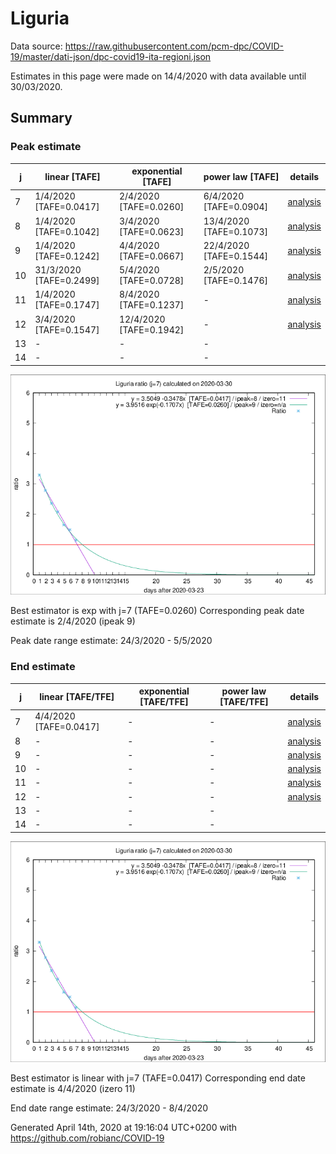 # Liguria


Data source: https://raw.githubusercontent.com/pcm-dpc/COVID-19/master/dati-json/dpc-covid19-ita-regioni.json

Estimates in this page were made on 14/4/2020 with data available until 30/03/2020.


## Summary 

### Peak estimate 
|j|linear [TAFE]|exponential [TAFE]|power law [TAFE]|details|
|---|----|-----------|---------|-------|
|7|1/4/2020 [TAFE=0.0417]|2/4/2020 [TAFE=0.0260]|6/4/2020 [TAFE=0.0904]|[analysis](COVID-19_liguria_j7_2020-03-30.md)|
|8|1/4/2020 [TAFE=0.1042]|3/4/2020 [TAFE=0.0623]|13/4/2020 [TAFE=0.1073]|[analysis](COVID-19_liguria_j8_2020-03-30.md)|
|9|1/4/2020 [TAFE=0.1242]|4/4/2020 [TAFE=0.0667]|22/4/2020 [TAFE=0.1544]|[analysis](COVID-19_liguria_j9_2020-03-30.md)|
|10|31/3/2020 [TAFE=0.2499]|5/4/2020 [TAFE=0.0728]|2/5/2020 [TAFE=0.1476]|[analysis](COVID-19_liguria_j10_2020-03-30.md)|
|11|1/4/2020 [TAFE=0.1747]|8/4/2020 [TAFE=0.1237]|-|[analysis](COVID-19_liguria_j11_2020-03-30.md)|
|12|3/4/2020 [TAFE=0.1547]|12/4/2020 [TAFE=0.1942]|-|[analysis](COVID-19_liguria_j12_2020-03-30.md)|
|13|-|-|-||
|14|-|-|-||

![best peak estimate](COVID-19_liguria_j7_2020-03-30.png)

Best estimator is exp with j=7 (TAFE=0.0260)
Corresponding peak date estimate is 2/4/2020 (ipeak 9)


Peak date range estimate: 24/3/2020 - 5/5/2020

### End estimate 
|j|linear [TAFE/TFE]|exponential [TAFE/TFE]|power law [TAFE/TFE]|details|
|---|----|-----------|---------|-------|
|7|4/4/2020 [TAFE=0.0417]|-|-|[analysis](COVID-19_liguria_j7_2020-03-30.md)|
|8|-|-|-|[analysis](COVID-19_liguria_j8_2020-03-30.md)|
|9|-|-|-|[analysis](COVID-19_liguria_j9_2020-03-30.md)|
|10|-|-|-|[analysis](COVID-19_liguria_j10_2020-03-30.md)|
|11|-|-|-|[analysis](COVID-19_liguria_j11_2020-03-30.md)|
|12|-|-|-|[analysis](COVID-19_liguria_j12_2020-03-30.md)|
|13|-|-|-||
|14|-|-|-||

![best zero estimate](COVID-19_liguria_j7_2020-03-30.png)

Best estimator is linear with j=7 (TAFE=0.0417)
Corresponding end date estimate is 4/4/2020 (izero 11)


End date range estimate: 24/3/2020 - 8/4/2020

Generated April 14th, 2020 at 19:16:04 UTC+0200 with https://github.com/robianc/COVID-19
